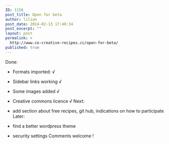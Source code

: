 ```yaml
---
ID: 1156
post_title: Open for beta
author: lilian
post_date: 2014-02-13 17:40:34
post_excerpt: ""
layout: post
permalink: >
  http://www.co-creative-recipes.cc/open-for-beta/
published: true
---
```

Done: 
*   Formats imported: √
*   Sidebar links working √
*   Some images added √
*   Creative commons licence √ Next: 

*   add section about free recipes, git hub, indications on how to participate Later: 

*   find a better wordpress theme
*   security settings Comments welcome !